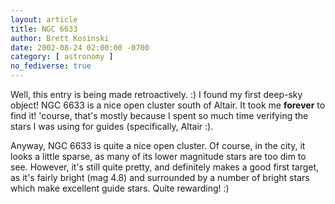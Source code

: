 ```yaml
---
layout: article
title: NGC 6633
author: Brett Kosinski
date: 2002-08-24 02:00:00 -0700
category: [ astronomy ]
no_fediverse: true
---
```


Well, this entry is being made retroactively. :) I found my first
deep-sky object!  NGC 6633 is a nice open cluster south of Altair.
It took me <B>forever</B> to find it!  'course, that's mostly
because I spent so much time verifying the stars I was using for
guides (specifically, Altair :).

Anyway, NGC 6633 is quite a nice open cluster.  Of course, in the
city, it looks a little sparse, as many of its lower magnitude stars
are too dim to see.  However, it's still quite pretty, and
definitely makes a good first target, as it's fairly bright (mag 4.8)
and surrounded by a number of bright stars which make excellent
guide stars.  Quite rewarding! :)

